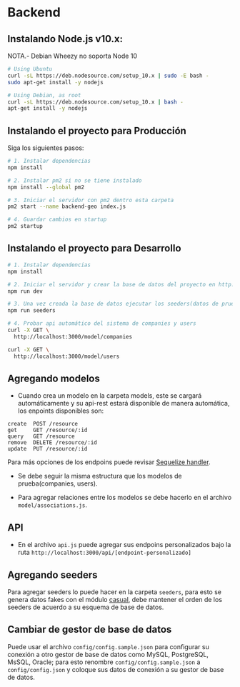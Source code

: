 # Backend

## Instalando Node.js v10.x:

NOTA.- Debian Wheezy no soporta Node 10

``` bash
# Using Ubuntu
curl -sL https://deb.nodesource.com/setup_10.x | sudo -E bash -
sudo apt-get install -y nodejs

# Using Debian, as root
curl -sL https://deb.nodesource.com/setup_10.x | bash -
apt-get install -y nodejs
```

## Instalando el proyecto para Producción
Siga los siguientes pasos:

``` bash
# 1. Instalar dependencias
npm install

# 2. Instalar pm2 si no se tiene instalado
npm install --global pm2

# 3. Iniciar el servidor con pm2 dentro esta carpeta
pm2 start --name backend-geo index.js

# 4. Guardar cambios en startup
pm2 startup
```

## Instalando el proyecto para Desarrollo


``` bash
# 1. Instalar dependencias
npm install

# 2. Iniciar el servidor y crear la base de datos del proyecto en http://localhost:3000
npm run dev

# 3. Una vez creada la base de datos ejecutar los seeders(datos de prueba) de las tablas de la base de datos
npm run seeders

# 4. Probar api automático del sistema de companies y users
curl -X GET \
  http://localhost:3000/model/companies

curl -X GET \
  http://localhost:3000/model/users

````

## Agregando modelos

- Cuando crea un modelo en la carpeta models, este se cargará automáticamente y su api-rest estará disponible de manera automática, los enpoints disponibles son:

```
create  POST /resource
get     GET /resource/:id
query   GET /resource
remove  DELETE /resource/:id
update  PUT /resource/:id
```

Para más opciones de los endpoins puede revisar [Sequelize handler](https://www.npmjs.com/package/sequelize-handlers).

- Se debe seguir la misma estructura que los modelos de prueba(companies, users).

- Para agregar relaciones entre los modelos se debe hacerlo en el archivo `model/associations.js`.

## API

- En el archivo `api.js` puede agregar sus endpoins personalizados bajo la ruta `http://localhost:3000/api/[endpoint-personalizado]`

## Agregando seeders

Para agregar seeders lo puede hacer en la carpeta `seeders`, para esto se genera datos fakes con el módulo [casual](https://www.npmjs.com/package/casual), debe mantener el orden de los seeders de acuerdo a su esquema de base de datos.

## Cambiar de gestor de base de datos

Puede usar el archivo `config/config.sample.json` para configurar su conexión a otro gestor de base de datos como MySQL, PostgreSQL, MsSQL, Oracle; para esto renombre `config/config.sample.json` a `config/config.json` y coloque sus datos de conexión a su gestor de base de datos.